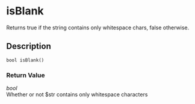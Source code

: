 # isBlank
Returns true if the string contains only whitespace chars, false
otherwise.

## Description
`bool isBlank()`


### Return Value
_bool_  
Whether or not $str contains only whitespace characters